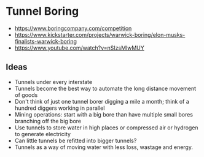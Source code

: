 # Tunnel Boring

* https://www.boringcompany.com/competition
* https://www.kickstarter.com/projects/warwick-boring/elon-musks-finalists-warwick-boring
* https://www.youtube.com/watch?v=nSIzsMlwMUY

## Ideas

* Tunnels under every interstate
* Tunnels become the best way to automate the long distance movement of goods
* Don't think of just one tunnel borer digging a mile a month; think of a hundred diggers working in parallel
* Mining operations: start with a big bore than have multiple small bores branching off the big bore
* Use tunnels to store water in high places or compressed air or hydrogen to generate electricity
* Can little tunnels be refitted into bigger tunnels?
* Tunnels as a way of moving water with less loss, wastage and energy.


